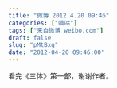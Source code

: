 ```yaml
---
title: "微博 2012.4.20 09:46"
categories: ["嘀咕"]
tags: ["来自微博 weibo.com"]
draft: false
slug: "pMtBxg"
date: "2012-04-20 09:46:00"
---
```


<p>看完《三体》第一部，谢谢作者。 ​​​​</p>
